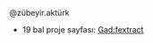@zübeyir.aktürk

- 19 bal proje sayfası:
  [Gad:fextract](https://github.com/19bal/gad/tree/master/03-fextract)
